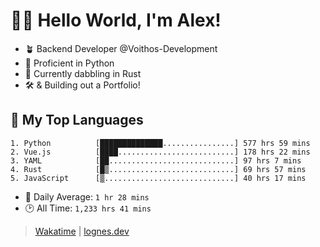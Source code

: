 # 🎷🐛 Hello World, I'm Alex!

- 🪴 Backend Developer @Voithos-Development
- 🐍 Proficient in Python
- 🦀 Currently dabbling in Rust
- 🛠️ & Building out a Portfolio!

## 💚 My Top Languages
```
1. Python          [██████████████................] 577 hrs 59 mins
2. Vue.js          [████..........................] 178 hrs 22 mins
3. YAML            [██............................] 97 hrs 7 mins
4. Rust            [█▒............................] 69 hrs 57 mins
5. JavaScript      [▒.............................] 40 hrs 17 mins
```
- 💪 Daily Average: `1 hr 28 mins`
- 🕑 All Time: `1,233 hrs 41 mins`

> [Wakatime](https://wakatime.com/@lognes) | [lognes.dev](https://lognes.dev)